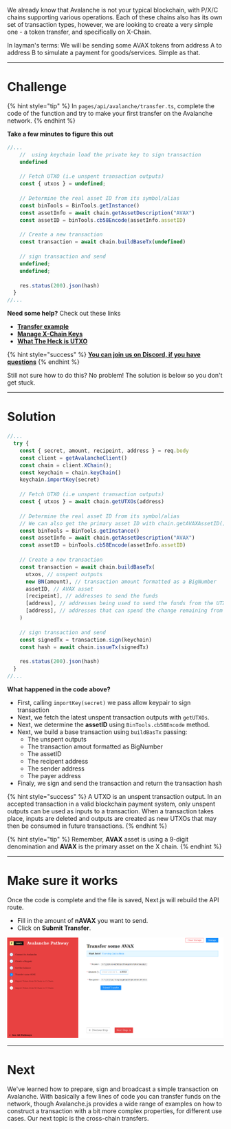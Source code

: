 We already know that Avalanche is not your typical blockchain, with P/X/C chains supporting various operations. Each of these chains also has its own set of transaction types, however, we are looking to create a very simple one - a token transfer, and specifically on X-Chain.

In layman's terms: We will be sending some AVAX tokens from address A to address B to simulate a payment for goods/services. Simple as that.

------------------------

# Challenge

{% hint style="tip" %}
In `pages/api/avalanche/transfer.ts`, complete the code of the function and try to make your first transfer on the Avalanche network. 
{% endhint %}

**Take a few minutes to figure this out**

```typescript
//...
    //  using keychain load the private key to sign transaction
    undefined

    // Fetch UTXO (i.e unspent transaction outputs)
    const { utxos } = undefined;

    // Determine the real asset ID from its symbol/alias
    const binTools = BinTools.getInstance()
    const assetInfo = await chain.getAssetDescription("AVAX")
    const assetID = binTools.cb58Encode(assetInfo.assetID)

    // Create a new transaction
    const transaction = await chain.buildBaseTx(undefined)

    // sign transaction and send
    undefined;
    undefined;

    res.status(200).json(hash)
  }
//...
```

**Need some help?** Check out these links
* [**Transfer example**](https://github.com/ava-labs/avalanchejs/tree/master/examples/avm)  
* [**Manage X-Chain Keys**](https://docs.avax.network/build/tools/avalanchejs/manage-x-chain-keys)
* [**What The Heck is UTXO**](https://medium.com/bitbees/what-the-heck-is-utxo-ca68f2651819)


{% hint style="success" %}
[**You can join us on Discord, if you have questions**](https://discord.gg/fszyM7K)
{% endhint %}


Still not sure how to do this? No problem! The solution is below so you don't get stuck.

------------------------

# Solution

```typescript
//...
  try {
    const { secret, amount, recipeint, address } = req.body
    const client = getAvalancheClient()
    const chain = client.XChain(); 
    const keychain = chain.keyChain()
    keychain.importKey(secret)

    // Fetch UTXO (i.e unspent transaction outputs)
    const { utxos } = await chain.getUTXOs(address)

    // Determine the real asset ID from its symbol/alias
    // We can also get the primary asset ID with chain.getAVAXAssetID() call
    const binTools = BinTools.getInstance()
    const assetInfo = await chain.getAssetDescription("AVAX")
    const assetID = binTools.cb58Encode(assetInfo.assetID)

    // Create a new transaction
    const transaction = await chain.buildBaseTx(
      utxos, // unspent outputs	
      new BN(amount), // transaction amount formatted as a BigNumber
      assetID, // AVAX asset
      [recipeint], // addresses to send the funds
      [address], // addresses being used to send the funds from the UTXOs provided
      [address], // addresses that can spend the change remaining from the spent UTXOs
    )

    // sign transaction and send
    const signedTx = transaction.sign(keychain)
    const hash = await chain.issueTx(signedTx)

    res.status(200).json(hash)
  }
//...
```

**What happened in the code above?**
* First, calling `importKey(secret)` we pass allow keypair to sign transaction
* Next, we fetch the latest unspent transaction outputs with `getUTXOs`.
* Next, we determine the **assetID** using `BinTools.cb58Encode` method.
* Next, we build a base transaction using `buildBasTx` passing:
  * The unspent outputs
  * The transaction amout formatted as BigNumber
  * The assetID
  * The recipent address
  * The sender address
  * The payer address
* Finaly, we sign and send the transaction and return the transaction hash

{% hint style="success" %}
A UTXO is an unspent transaction output. In an accepted transaction in a valid blockchain payment system, only unspent outputs can be used as inputs to a transaction. When a transaction takes place, inputs are deleted and outputs are created as new UTXOs that may then be consumed in future transactions.
{% endhint %}


{% hint style="tip" %}
Remember, **AVAX** asset is using a 9-digit denomination and **AVAX** is the primary asset on the X chain.
{% endhint %}


------------------------

# Make sure it works

Once the code is complete and the file is saved, Next.js will rebuild the API route.
* Fill in the amount of **nAVAX** you want to send.
* Click on **Submit Transfer**.


![](../../../.gitbook/assets/pathways/avalanche/avalanche-transfer.gif)

-----------------------------

# Next

We've learned how to prepare, sign and broadcast a simple transaction on Avalanche. With basically a few lines of code you can transfer funds on the network, though Avalanche.js provides a wide range of examples on how to construct a transaction with a bit more complex properties, for different use cases. Our next topic is the cross-chain transfers.
